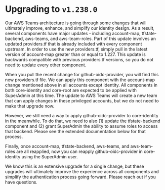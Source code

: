 # Upgrading to `v1.238.0`

Our AWS Teams architecture is going through some changes that will ultimately improve, enhance, and simplify our identity design. As a result, several components have major updates - including account-map, tfstate-backend, aws-teams, and aws-team-roles. Part of this update involves an updated providers.tf that is already included with every component upstream. In order to use the new providers.tf, simply pull in the latest version of account-map greater than or equal to 1.227. This update is backwards compatible with previous providers.tf versions, so you do not need to update every other component.

When you pull the recent change for github-oidc-provider, you will find this new providers.tf file. We can apply this component with the account-map change mentioned above in all accounts except identity. All components in both core-identity and core-root are expected to be applied with SuperAdmin at this time. The update to AWS Teams will create a new team that can apply changes in these privileged accounts, but we do not need to make that upgrade now.

However, we still need a way to apply github-oidc-provider to core-identity in the meanwhile. To do that, we need to also (1) update the tfstate-backend component and (2) grant SuperAdmin the ability to assume roles to access that backend. Please see the extended documentation below for that process.

Finally, once account-map, tfstate-backend, aws-teams, and aws-team-roles are all reapplied, now you can reapply github-oidc-provider in core-identity using the SuperAdmin user.

We know this is an extensive upgrade for a single change, but these upgrades will ultimately improve the experience across all components and simplify the authentication process going forward. Please reach out if you have questions.
